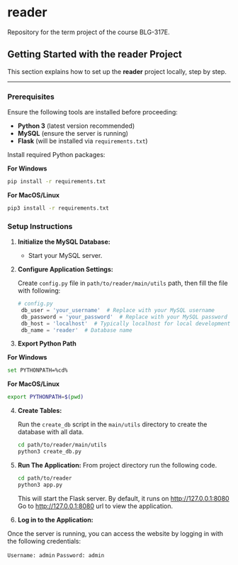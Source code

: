 # reader
Repository for the term project of the course BLG-317E.

## Getting Started with the reader Project

This section explains how to set up the **reader** project locally, step by step.

---

### Prerequisites

Ensure the following tools are installed before proceeding:
- **Python 3** (latest version recommended)
- **MySQL** (ensure the server is running)
- **Flask** (will be installed via `requirements.txt`)

Install required Python packages:

**For Windows**
```bash
pip install -r requirements.txt
```
**For MacOS/Linux**
```bash
pip3 install -r requirements.txt
```


### Setup Instructions

1. **Initialize the MySQL Database:**
   
   - Start your MySQL server.

2. **Configure Application Settings:**

   Create `config.py` file in `path/to/reader/main/utils` path, then fill the file with following:

   ```python
   # config.py
    db_user = 'your_username'  # Replace with your MySQL username
    db_password = 'your_password'  # Replace with your MySQL password
    db_host = 'localhost'  # Typically localhost for local development
    db_name = 'reader'  # Database name


3. **Export Python Path**

**For Windows**
```bash
set PYTHONPATH=%cd%
```
**For MacOS/Linux**
```bash
export PYTHONPATH=$(pwd)
```

4. **Create Tables:**

   Run the `create_db` script in the `main/utils` directory to create the database with all data.

   ```bash
   cd path/to/reader/main/utils
   python3 create_db.py
   ```

5. **Run The Application:**
    From project directory run the following code.
    ```bash
    cd path/to/reader
    python3 app.py
    ```

    This will start the Flask server. By default, it runs on http://127.0.0.1:8080
    Go to http://127.0.0.1:8080 url to view the application.


6. **Log in to the Application:**

Once the server is running, you can access the website by logging in with the following credentials:

`Username: admin`
`Password: admin`
